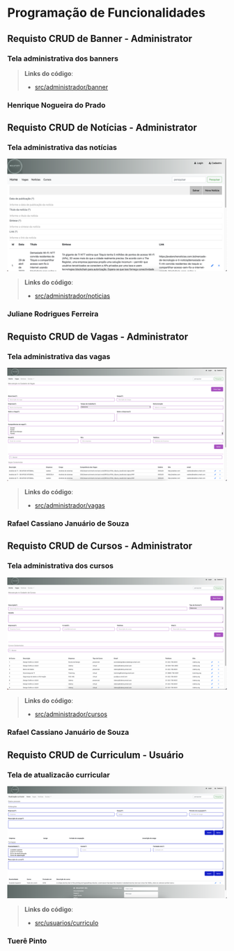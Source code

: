 # Programação de Funcionalidades

## Requisto CRUD de Banner - Administrator

### Tela administrativa dos banners

> **Links do código**:
> - [src/administrador/banner](https://github.com/ICEI-PUC-Minas-PMV-ADS/pmv-ads-2023-1-e1-proj-web-t5-nolayoff/tree/dev/src/administrador/banner)

### Henrique Nogueira do Prado 

## Requisto CRUD de Notícias - Administrator

### Tela administrativa das notícias
![Tela de noticias](img/tela_noticias.png)

> **Links do código**:
> - [src/administrador/noticias](https://github.com/ICEI-PUC-Minas-PMV-ADS/pmv-ads-2023-1-e1-proj-web-t5-nolayoff/tree/dev/src/administrador/noticias)

### Juliane Rodrigues Ferreira

## Requisto CRUD de Vagas - Administrator

### Tela administrativa das vagas
![Tela de vagas](img/tela_vagas.png)

> **Links do código**:
> - [src/administrador/vagas](https://github.com/ICEI-PUC-Minas-PMV-ADS/pmv-ads-2023-1-e1-proj-web-t5-nolayoff/tree/dev/src/administrador/vagas)

### Rafael Cassiano Januário de Souza

## Requisto CRUD de Cursos - Administrator

### Tela administrativa dos cursos
![Tela de noticias](img/tela_cursos.png)

> **Links do código**:
> - [src/administrador/cursos](https://github.com/ICEI-PUC-Minas-PMV-ADS/pmv-ads-2023-1-e1-proj-web-t5-nolayoff/tree/dev/src/administrador/cursos)

### Rafael Cassiano Januário de Souza

## Requisto CRUD de Curriculum - Usuário

### Tela de atualizacão curricular
![Tela de curriculo](img/tela_curriculo.png)

> **Links do código**:
> - [src/usuarios/curriculo](https://github.com/ICEI-PUC-Minas-PMV-ADS/pmv-ads-2023-1-e1-proj-web-t5-nolayoff/tree/dev/src/usuarios/curriculo)

### Tuerê Pinto